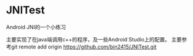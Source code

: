 # JNITest
Android JNI的一个小练习

主要实现了在java端调用c++的程序，及一些Android Studio上的配置。
主要参考git remote add origin https://github.com/bin2415/JNITest.git
